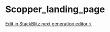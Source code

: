 # Scopper_landing_page

[Edit in StackBlitz next generation editor ⚡️](https://stackblitz.com/~/github.com/AceVentura7/Scopper_landing_page)